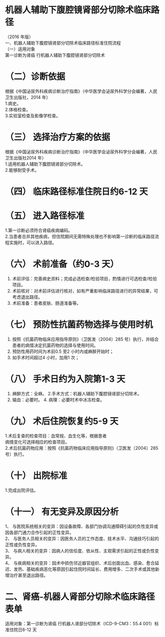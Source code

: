 # 机器人辅助下腹腔镜肾部分切除术临床路径  
（2016 年版）  
一、机器人辅助下腹腔镜肾部分切除术临床路径标准住院流程  
（一）适用对象  
第一诊断为肾癌 行机器人辅助下腹腔镜肾部分切除术  
# （二）诊断依据  
根据《中国泌尿外科疾病诊断治疗指南》（中华医学会泌尿外科学分会编著，人民卫生出版社，2014 年）  
1.病史。  
2.体格检查。  
3.实验室检查及影像学检查。  
# （三） 选择治疗方案的依据  
根据《中国泌尿外科疾病诊断治疗指南》（中华医学会泌尿外科学分会编著，人民卫生出版社2014 年）  
1.适用机器人辅助下腹腔镜肾部分切除术。  
2.能够耐受手术。  
# （四） 临床路径标准住院日约6-12 天  
# （五） 进入路径标准  
1.第一诊断必须符合肾癌疾病编码。  
2.当患者合并其他疾病，但住院期间无需特殊处理也不影响第一诊断的临床路径流程实施时，可以进入路径。  
# （六） 术前准备（约0-3 天）  
1. 术前评估：完善病史资料；完成必选检查/检验项目，酌情进行可选检查/检验项目。  
2. 术前核对：对术前评估进行核对，如有严重影响临床路径进行的异常结果，可考虑退出路径。  
3. 术前准备：患者皮肤、肠道准备等。  
# （七） 预防性抗菌药物选择与使用时机  
1. 按照《抗菌药物临床应用指导原则》（卫医发〔2004〕285 号）执行，并结合患者的病情决定抗菌药物的选择与使用时间。  
2. 预防性用药时间为术前0.5 至2 小时内或麻醉开始时；  
3. 如手术时间超过4 小时，加用1 次；  
# （八） 手术日约为入院第1-3 天  
1. 麻醉方式：全麻。 2.手术方式：机器人辅助下腹腔镜肾部分切除术。  
3. 输血：必要时。  4. 病理：必要时术中冰冻检查。  
# （九） 术后住院恢复约5-9 天  
1.术后复查的检查项目：血常规、血生化等，根据患者  
病情变化可选择相应的检查项目。  
2.术后抗菌药物应用：按照《抗菌药物临床应用指导原则》（卫医发〔2004〕285 号）执行。  
# （十） 出院标准  
1.完成出院评估。  
# （十一） 有无变异及原因分析  
1、 与医院系统相关的变异：因设备故障、各部门协调沟通障碍引起的负性变异或因各部门通力合作引起的正性变异。  
2、 与医务人员相关的变异：因医务人员的工作态度、技术水平、沟通技巧引起的正性或负性变异。  
3、 与病人相关的变异：因病人的信任度、依从性、主观需求引起的正性或负性变异。  
4、 与疾病相关的变异：因术中损伤邻近器官组织、术后创面出血、感染、愈合延迟、发热、基础疾病恶化等原因引起住院时间延长、费用增多、二次手术或其他新增治疗甚至退出路径。  
# 二、肾癌-机器人肾部分切除术临床路径表单  
适用对象：第一诊断为肾癌 行机器人肾部分切除术（ICD-9-CM3：55.4 001）标准住院日6-12 天  
